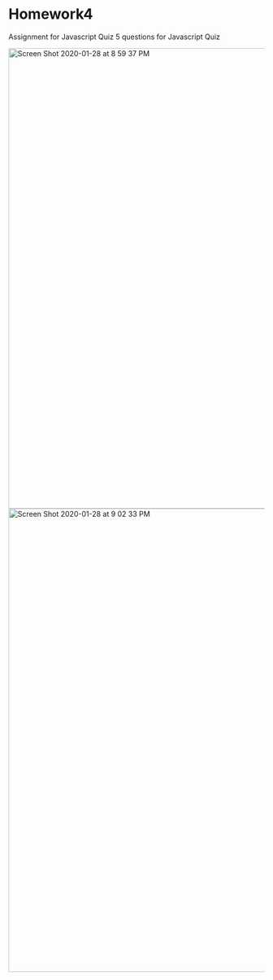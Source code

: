# Homework4
Assignment for Javascript Quiz
5 questions for Javascript Quiz 


<img width="905" alt="Screen Shot 2020-01-28 at 8 59 37 PM" src="https://user-images.githubusercontent.com/55672481/73329139-494ece00-4211-11ea-8a94-cb26fb1d40ca.png">




<img width="911" alt="Screen Shot 2020-01-28 at 9 02 33 PM" src="https://user-images.githubusercontent.com/55672481/73329214-8fa42d00-4211-11ea-9989-d29c5d70b8f4.png">
